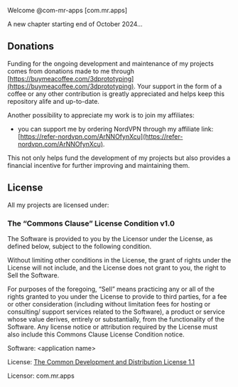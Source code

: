 Welcome @com-mr-apps [com.mr.apps]

A new chapter starting end of October 2024...

## Donations
Funding for the ongoing development and maintenance of my projects comes from donations made to me through [https://buymeacoffee.com/3dprototyping](https://buymeacoffee.com/3dprototyping).
Your support in the form of a coffee or any other contribution is greatly appreciated and helps keep this repository alife and up-to-date.

Another possibility to appreciate my work is to join my affiliates:
* you can support me by ordering NordVPN through my affiliate link: [https://refer-nordvpn.com/ArNNOfynXcu](https://refer-nordvpn.com/ArNNOfynXcu).

This not only helps fund the development of my projects but also provides a financial incentive for further improving and maintaining them.


## License
All my projects are licensed under:

### The “Commons Clause” License Condition v1.0

The Software is provided to you by the Licensor under the License, as defined below, subject to the following condition.

Without limiting other conditions in the License, the grant of rights under the License will not include, and the License does not grant to you, the right to Sell the Software.

For purposes of the foregoing, “Sell” means practicing any or all of the rights granted to you under the License to provide to third parties, for a fee or other consideration (including without limitation fees for hosting or consulting/ support services related to the Software), a product or service whose value derives, entirely or substantially, from the functionality of the Software. Any license notice or attribution required by the License must also include this Commons Clause License Condition notice.

Software: \<application name>

License: [The Common Development and Distribution License 1.1](https://spdx.org/licenses/CDDL-1.1.html)

Licensor: com.mr.apps
